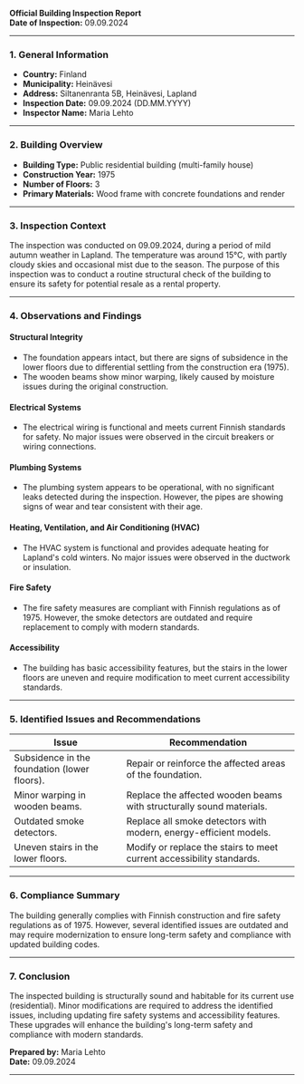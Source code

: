 

**Official Building Inspection Report**  
**Date of Inspection:** 09.09.2024  

---

### **1. General Information**  
- **Country:** Finland  
- **Municipality:** Heinävesi  
- **Address:** Siltanenranta 5B, Heinävesi, Lapland  
- **Inspection Date:** 09.09.2024 (DD.MM.YYYY)  
- **Inspector Name:** Maria Lehto  

---

### **2. Building Overview**  
- **Building Type:** Public residential building (multi-family house)  
- **Construction Year:** 1975  
- **Number of Floors:** 3  
- **Primary Materials:** Wood frame with concrete foundations and render  

---

### **3. Inspection Context**  
The inspection was conducted on 09.09.2024, during a period of mild autumn weather in Lapland. The temperature was around 15°C, with partly cloudy skies and occasional mist due to the season. The purpose of this inspection was to conduct a routine structural check of the building to ensure its safety for potential resale as a rental property.

---

### **4. Observations and Findings**  

#### **Structural Integrity**  
- The foundation appears intact, but there are signs of subsidence in the lower floors due to differential settling from the construction era (1975).  
- The wooden beams show minor warping, likely caused by moisture issues during the original construction.  

#### **Electrical Systems**  
- The electrical wiring is functional and meets current Finnish standards for safety. No major issues were observed in the circuit breakers or wiring connections.  

#### **Plumbing Systems**  
- The plumbing system appears to be operational, with no significant leaks detected during the inspection. However, the pipes are showing signs of wear and tear consistent with their age.  

#### **Heating, Ventilation, and Air Conditioning (HVAC)**  
- The HVAC system is functional and provides adequate heating for Lapland's cold winters. No major issues were observed in the ductwork or insulation.  

#### **Fire Safety**  
- The fire safety measures are compliant with Finnish regulations as of 1975. However, the smoke detectors are outdated and require replacement to comply with modern standards.  

#### **Accessibility**  
- The building has basic accessibility features, but the stairs in the lower floors are uneven and require modification to meet current accessibility standards.  

---

### **5. Identified Issues and Recommendations**  

| **Issue**                                                                 | **Recommendation**                                                                 |
|--------------------------------------------------------------------------|-----------------------------------------------------------------------------------|
| Subsidence in the foundation (lower floors).                               | Repair or reinforce the affected areas of the foundation.                         |
| Minor warping in wooden beams.                                              | Replace the affected wooden beams with structurally sound materials.              |
| Outdated smoke detectors.                                                   | Replace all smoke detectors with modern, energy-efficient models.                  |
| Uneven stairs in the lower floors.                                         | Modify or replace the stairs to meet current accessibility standards.             |

---

### **6. Compliance Summary**  
The building generally complies with Finnish construction and fire safety regulations as of 1975. However, several identified issues are outdated and may require modernization to ensure long-term safety and compliance with updated building codes.

---

### **7. Conclusion**  
The inspected building is structurally sound and habitable for its current use (residential). Minor modifications are required to address the identified issues, including updating fire safety systems and accessibility features. These upgrades will enhance the building's long-term safety and compliance with modern standards.  

**Prepared by:** Maria Lehto  
**Date:** 09.09.2024  

---